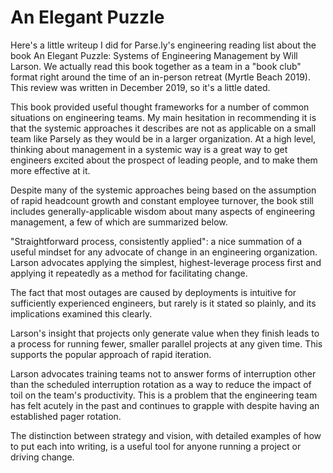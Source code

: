 An Elegant Puzzle
=================

Here's a little writeup I did for Parse.ly's engineering reading list about the book An Elegant Puzzle: Systems of
Engineering Management by Will Larson. We actually read this book together as a team in a "book club" format right
around the time of an in-person retreat (Myrtle Beach 2019). This review was written in December 2019, so
it's a little dated.

This book provided useful thought frameworks for a number of common situations on engineering teams. My main hesitation
in recommending it is that the systemic approaches it describes are not as applicable on a small team like Parsely as
they would be in a larger organization. At a high level, thinking about management in a systemic way is a great way to
get engineers excited about the prospect of leading people, and to make them more effective at it.

Despite many of the systemic approaches being based on the assumption of rapid headcount growth and constant employee
turnover, the book still includes generally-applicable wisdom about many aspects of engineering management, a few of
which are summarized below.

"Straightforward process, consistently applied": a nice summation of a useful mindset for any advocate of change in an
engineering organization. Larson advocates applying the simplest, highest-leverage process first and applying it
repeatedly as a method for facilitating change.

The fact that most outages are caused by deployments is intuitive for
sufficiently experienced engineers, but rarely is it stated so plainly, and its implications examined this
clearly.

Larson's insight that projects only generate value when they finish leads to a process for running fewer,
smaller parallel projects at any given time. This supports the popular approach of rapid iteration.

Larson advocates
training teams not to answer forms of interruption other than the scheduled interruption rotation as a way to reduce the
impact of toil on the team's productivity. This is a problem that the engineering team has felt acutely in the past and
continues to grapple with despite having an established pager rotation.

The distinction between strategy and vision, with
detailed examples of how to put each into writing, is a useful tool for anyone running a project or driving change.
